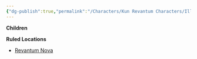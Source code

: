 ```yaml
---
{"dg-publish":true,"permalink":"/Characters/Kun Revantum Characters/Illias Chandler/"}
---
```


**Children**

**Ruled Locations**

- [Revantum Nova](/w/ambr-yn-jacklerogue89/a/revantum-nova-settlement)